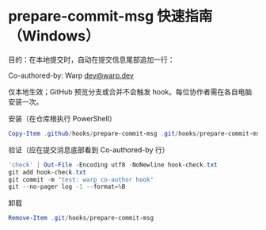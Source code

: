 # prepare-commit-msg 快速指南（Windows）

目的：在本地提交时，自动在提交信息尾部追加一行：

Co-authored-by: Warp <dev@warp.dev>

仅本地生效；GitHub 预览分支或合并不会触发 hook。每位协作者需在各自电脑安装一次。

安装（在仓库根执行 PowerShell）

```powershell
Copy-Item .github/hooks/prepare-commit-msg .git/hooks/prepare-commit-msg -Force
```

验证（应在提交消息底部看到 Co-authored-by 行）

```powershell
'check' | Out-File -Encoding utf8 -NoNewline hook-check.txt
git add hook-check.txt
git commit -m "test: warp co-author hook"
git --no-pager log -1 --format=%B
```

卸载

```powershell
Remove-Item .git/hooks/prepare-commit-msg
```
